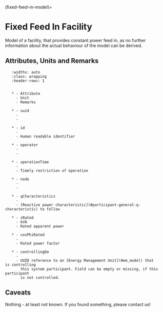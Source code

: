(fixed-feed-in-model)=

# Fixed Feed In Facility

Model of a facility, that provides constant power feed in, as no further information about the actual behaviour of the
model can be derived.

## Attributes, Units and Remarks

```{list-table}
   :widths: auto
   :class: wrapping
   :header-rows: 1


   * - Attribute
     - Unit
     - Remarks

   * - uuid
     -
     -

   * - id
     -
     - Human readable identifier

   * - operator
     -
     -

   * - operationTime
     -
     - Timely restriction of operation

   * - node
     -
     -

   * - qCharacteristics
     -
     - [Reactive power characteristic](#participant-general-q-characteristic) to follow

   * - sRated
     - kVA
     - Rated apparent power

   * - cosPhiRated
     -
     - Rated power factor

   * - controllingEm
     -
     - UUID reference to an [Energy Management Unit](#em_model) that is controlling
       this system participant. Field can be empty or missing, if this participant
       is not controlled.

```

## Caveats

Nothing - at least not known.
If you found something, please contact us!
